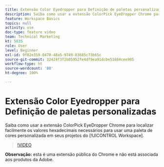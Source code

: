 ```yaml
---
title: Extensão Color Eyedropper para Definição de paletas personalizadas
description: Saiba como usar a extensão ColorPick EyeDropper Chrome para localizar facilmente os valores hexadecimais necessários para usar uma paleta de cores personalizada em seus projetos no Workspace.
feature: Workspace Basics
topics: null
activity: use
doc-type: feature video
team: Technical Marketing
kt: 5035
role: User
level: Beginner
exl-id: 9f82e359-0470-48a5-9749-83685c73b65c
source-git-commit: 32424f3f2b05952fe4df9ea91dcbe51684cee905
workflow-type: ht
source-wordcount: '80'
ht-degree: 100%

---
```


# Extensão Color Eyedropper para Definição de paletas personalizadas

Saiba como usar a extensão ColorPick EyeDropper Chrome para localizar facilmente os valores hexadecimais necessários para usar uma paleta de cores personalizada em seus projetos do [!UICONTROL Workspace].

>[!VIDEO](https://video.tv.adobe.com/v/33775/?quality=12)

**Observação:** esta é uma extensão pública do Chrome e não está associada aos produtos da Adobe.
